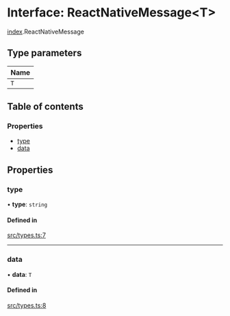 # Interface: ReactNativeMessage\<T\>

[index](../modules/index.md).ReactNativeMessage

## Type parameters

| Name |
| :------ |
| `T` |

## Table of contents

### Properties

- [type](index.ReactNativeMessage.md#type)
- [data](index.ReactNativeMessage.md#data)

## Properties

### type

• **type**: `string`

#### Defined in

[src/types.ts:7](https://github.com/inokawa/react-native-react-bridge/blob/6e88c7aaeb2065facab677943b1589e38f6c4a47/src/types.ts#L7)

___

### data

• **data**: `T`

#### Defined in

[src/types.ts:8](https://github.com/inokawa/react-native-react-bridge/blob/6e88c7aaeb2065facab677943b1589e38f6c4a47/src/types.ts#L8)
